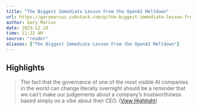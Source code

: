 ```yaml
---
title: "The Biggest Immediate Lesson From the OpenAI Meltdown"
url: https://garymarcus.substack.com/p/the-biggest-immediate-lesson-from
author: Gary Marcus
date: 2023-12-10
time: 11:22 AM
source: "reader"
aliases: ["The Biggest Immediate Lesson From the OpenAI Meltdown"]
---
```

## Highlights
> The fact that the governance of one of the most visible AI companies in the world can change literally overnight should be a reminder that we can’t make our judgements about a company’s trustworthiness based simply on a vibe about their CEO. ([View Highlight](https://read.readwise.io/read/01hfh0kw46h1r09q220eht0r6h))

